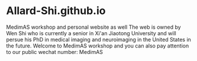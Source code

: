 # Allard-Shi.github.io
MedimAS workshop and personal website as well
The web is owned by Wen Shi who is currently a senior in Xi'an Jiaotong University and will persue his PhD in medical imaging and neuroimaging in the United States in the future.
Welcome to MedimAS workshop and you can also pay attention to our public wechat number: MedimAS
